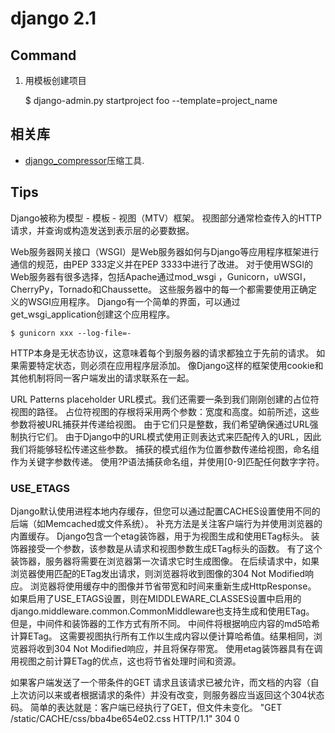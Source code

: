# django 2.1

## Command 

1. 用模板创建项目


    $ django-admin.py startproject foo --template=project_name

## 相关库
- [django_compressor](https://pypi.org/project/django-compressor/)压缩工具.

## Tips
Django被称为模型 - 模板 - 视图（MTV）框架。 视图部分通常检查传入的HTTP请求，并查询或构造发送到表示层的必要数据。

Web服务器网关接口（WSGI）是Web服务器如何与Django等应用程序框架进行通信的规范，由PEP 333定义并在PEP 3333中进行了改进。
对于使用WSGI的Web服务器有很多选择，包括Apache通过mod_wsgi ，Gunicorn，uWSGI，CherryPy，Tornado和Chaussette。
这些服务器中的每一个都需要使用正确定义的WSGI应用程序。 Django有一个简单的界面，可以通过get_wsgi_application创建这个应用程序。
    
    $ gunicorn xxx --log-file=-

HTTP本身是无状态协议，这意味着每个到服务器的请求都独立于先前的请求。 如果需要特定状态，则必须在应用程序层添加。 
像Django这样的框架使用cookie和其他机制将同一客户端发出的请求联系在一起。

URL Patterns
placeholder URL模式。我们还需要一条到我们刚刚创建的占位符视图的路径。
占位符视图的存根将采用两个参数：宽度和高度。如前所述，这些参数将被URL捕获并传递给视图。
由于它们只是整数，我们希望确保通过URL强制执行它们。 
由于Django中的URL模式使用正则表达式来匹配传入的URL，因此我们将能够轻松传递这些参数。
捕获的模式组作为位置参数传递给视图，命名组作为关键字参数传递。
使用?P语法捕获命名组，并使用[0-9]匹配任何数字字符。

### USE_ETAGS
Django默认使用进程本地内存缓存，但您可以通过配置CACHES设置使用不同的后端（如Memcached或文件系统）。
补充方法是关注客户端行为并使用浏览器的内置缓存。
Django包含一个etag装饰器，用于为视图生成和使用ETag标头。
装饰器接受一个参数，该参数是从请求和视图参数生成ETag标头的函数。
有了这个装饰器，服务器将需要在浏览器第一次请求它时生成图像。
在后续请求中，如果浏览器使用匹配的ETag发出请求，则浏览器将收到图像的304 Not Modified响应。
浏览器将使用缓存中的图像并节省带宽和时间来重新生成HttpResponse。
如果启用了USE_ETAGS设置，则在MIDDLEWARE_CLASSES设置中启用的django.middleware.common.CommonMiddleware也支持生成和使用ETag。
但是，中间件和装饰器的工作方式有所不同。 中间件将根据响应内容的md5哈希计算ETag。 
这需要视图执行所有工作以生成内容以便计算哈希值。结果相同，浏览器将收到304 Not Modified响应，并且将保存带宽。
使用etag装饰器具有在调用视图之前计算ETag的优点，这也将节省处理时间和资源。

如果客户端发送了一个带条件的GET 请求且该请求已被允许，而文档的内容（自上次访问以来或者根据请求的条件）并没有改变，则服务器应当返回这个304状态码。
简单的表达就是：客户端已经执行了GET，但文件未变化。
"GET /static/CACHE/css/bba4be654e02.css HTTP/1.1" 304 0
